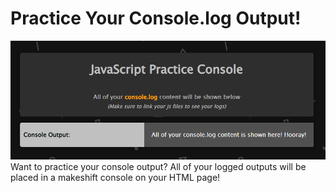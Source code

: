 # Practice Your Console.log Output!
<img src="practice-console-image.png">
Want to practice your console output? All of your logged outputs will be placed in a makeshift console on your HTML page!
